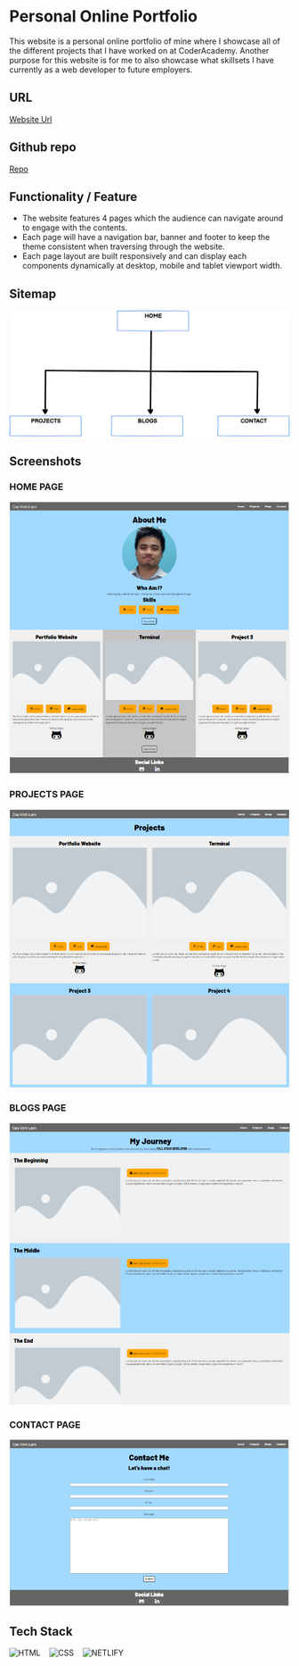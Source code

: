 # Personal Online Portfolio

This website is a personal online portfolio of mine where I showcase all of the different projects that I have worked on at CoderAcademy. Another purpose for this website is for me to also showcase what skillsets I have currently as a web developer to future employers.

## URL

[Website Url](https://caovinhlam.netlify.app/)

## Github repo

[Repo](https://github.com/caovinhlam/Portfolio)

## Functionality / Feature
- The website features 4 pages which the audience can navigate around to engage with the contents.
- Each page will have a navigation bar, banner and footer to keep the theme consistent when traversing through the website.
- Each page layout are built responsively and can display each components dynamically at desktop, mobile and tablet viewport width.

## Sitemap

![Sitemap](images/sitemap.png)


## Screenshots

### HOME PAGE

![Home Page](images/home-page.png)

### PROJECTS PAGE

![Projects Page](images/projects-page.png)

### BLOGS PAGE
![Home Page](images/blogs-page.png)

### CONTACT PAGE
![Home Page](images/contact-page.png)

## Tech Stack

![HTML](https://img.shields.io/badge/HTML5-E34F26?style=for-the-badge&logo=html5&logoColor=white) &nbsp;&nbsp; ![CSS](https://img.shields.io/badge/CSS3-1572B6?style=for-the-badge&logo=css3&logoColor=white) &nbsp;&nbsp; ![NETLIFY](https://img.shields.io/badge/Netlify-00C7B7?style=for-the-badge&logo=netlify&logoColor=white)
